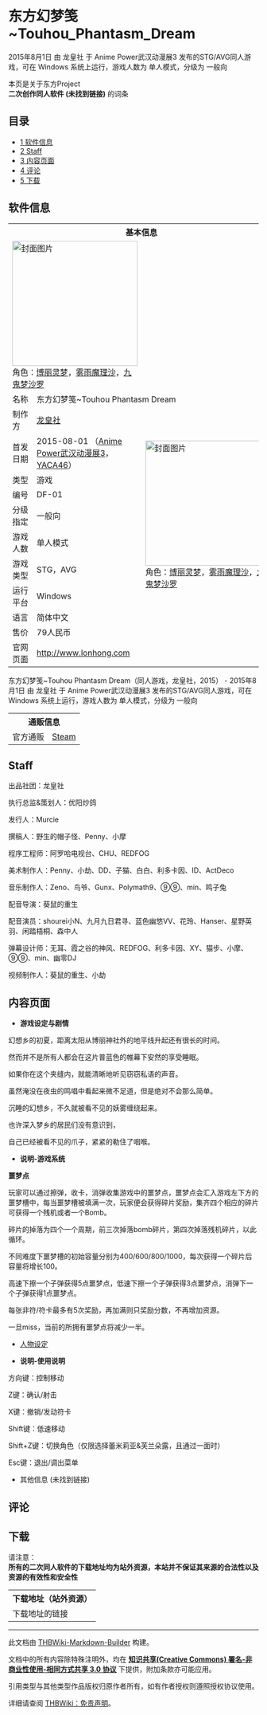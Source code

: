 # 东方幻梦笺~Touhou_Phantasm_Dream

<!-- source html: G:\repos\THBWiki-Markdown-Builder\THBWikiMarkdown\Temp\main\0\03\ns0%3A%E4%B8%9C%E6%96%B9%E5%B9%BB%E6%A2%A6%E7%AC%BA%7ETouhou_Phantasm_Dream.html -->

2015年8月1日 由 龙皇社 于 Anime Power武汉动漫展3 发布的STG/AVG同人游戏，可在 Windows 系统上运行，游戏人数为 单人模式，分级为 一般向

本页是关于东方Project  
 **二次创作同人软件 (未找到链接)** 的词条
## 目录

- [1 软件信息](#软件信息)
- [2 Staff](#Staff)
- [3 内容页面](#内容页面)
- [4 评论](#评论)
- [5 下载](#下载)




## 软件信息

<table><tbody><tr><th colspan="3">基本信息</th></tr><tr><td class="cover-artwork-mobile" colspan="2"><a href="./文件-东方幻梦笺~Touhou_Phantasm_Dream封面.jpg.md" class="image" title="封面图片"><img alt="封面图片" src="https://upload.thwiki.cc/thumb/8/8f/%E4%B8%9C%E6%96%B9%E5%B9%BB%E6%A2%A6%E7%AC%BA~Touhou_Phantasm_Dream%E5%B0%81%E9%9D%A2.jpg/252px-%E4%B8%9C%E6%96%B9%E5%B9%BB%E6%A2%A6%E7%AC%BA~Touhou_Phantasm_Dream%E5%B0%81%E9%9D%A2.jpg" decoding="async" loading="lazy" width="252" height="251" srcset="https://upload.thwiki.cc/8/8f/%E4%B8%9C%E6%96%B9%E5%B9%BB%E6%A2%A6%E7%AC%BA~Touhou_Phantasm_Dream%E5%B0%81%E9%9D%A2.jpg 1.5x" data-file-width="373" data-file-height="372"></a><div class="cover-char">角色：<a href="./博丽灵梦.md" title="博丽灵梦">博丽灵梦</a>，<a href="./雾雨魔理沙.md" title="雾雨魔理沙">雾雨魔理沙</a>，<a href="./九鬼梦沙罗.md" title="九鬼梦沙罗">九鬼梦沙罗</a></div></td>
</tr><tr><td class="label">名称</td><td colspan="2"> 东方幻梦笺~Touhou Phantasm Dream </td></tr><tr><td class="label">制作方</td><td><a href="./龙皇社.md" title="龙皇社">龙皇社</a></td><td class="cover-artwork" rowspan="9" style="min-width:252px;"><a href="./文件-东方幻梦笺~Touhou_Phantasm_Dream封面.jpg.md" class="image" title="封面图片"><img alt="封面图片" src="https://upload.thwiki.cc/thumb/8/8f/%E4%B8%9C%E6%96%B9%E5%B9%BB%E6%A2%A6%E7%AC%BA~Touhou_Phantasm_Dream%E5%B0%81%E9%9D%A2.jpg/252px-%E4%B8%9C%E6%96%B9%E5%B9%BB%E6%A2%A6%E7%AC%BA~Touhou_Phantasm_Dream%E5%B0%81%E9%9D%A2.jpg" decoding="async" loading="lazy" width="252" height="251" srcset="https://upload.thwiki.cc/8/8f/%E4%B8%9C%E6%96%B9%E5%B9%BB%E6%A2%A6%E7%AC%BA~Touhou_Phantasm_Dream%E5%B0%81%E9%9D%A2.jpg 1.5x" data-file-width="373" data-file-height="372"></a><div class="cover-char">角色：<a href="./博丽灵梦.md" title="博丽灵梦">博丽灵梦</a>，<a href="./雾雨魔理沙.md" title="雾雨魔理沙">雾雨魔理沙</a>，<a href="./九鬼梦沙罗.md" title="九鬼梦沙罗">九鬼梦沙罗</a></div></td>
</tr><tr><td class="label">首发日期</td><td>2015-08-01&#160;（<a href="/展会作品列表?e=Anime+Power%E6%AD%A6%E6%B1%89%E5%8A%A8%E6%BC%AB%E5%B1%95%233">Anime Power武汉动漫展3</a>，<a href="/展会作品列表?e=YACA%2346">YACA46</a>）</td></tr><tr><td class="label">类型</td><td>游戏</td></tr><tr><td class="label">编号</td><td>DF-01</td></tr><tr><td class="label">分级指定</td><td>一般向</td></tr><tr><td class="label">游戏人数</td><td>单人模式</td></tr><tr><td class="label">游戏类型</td><td>STG，AVG</td></tr><tr><td class="label">运行平台</td><td>Windows</td></tr><tr><td class="label">语言</td><td>简体中文</td></tr><tr><td class="label">售价</td><td>79人民币</td></tr>
<tr><td class="label">官网页面</td><td colspan="2"><a rel="nofollow" class="external free" href="http://www.lonhong.com">http://www.lonhong.com</a></td></tr></tbody></table>

东方幻梦笺~Touhou Phantasm Dream（同人游戏，龙皇社，2015） - 2015年8月1日 由 龙皇社 于 Anime Power武汉动漫展3 发布的STG/AVG同人游戏，可在 Windows 系统上运行，游戏人数为 单人模式，分级为 一般向

<table><tbody><tr><th colspan="3">通贩信息</th></tr><tr><td class="label">官方通贩</td><td colspan="2"><a rel="nofollow" class="external text" href="https://store.steampowered.com/app/1161930">Steam</a></td></tr></tbody></table>


## Staff
  
出品社团：龙皇社
  
  
执行总监&amp;策划人：优阳炒鸽
  
  
发行人：Murcie
  
  
撰稿人：野生的帽子怪、Penny、小摩
  
  
程序工程师：阿罗哈电视台、CHU、REDFOG
  
  
美术制作人：Penny、小劫、DD、子猫、白白、利多卡因、ID、ActDeco
  
  
音乐制作人：Zeno、鸟爷、Gunx、Polymath9、⑨⑨、min、鸣子兔
  
  
配音导演：葵鼠的重生
  
  
配音演员：shourei小N、九月九日君寻、蓝色幽悠VV、花玲、Hanser、星野英羽、闲踏梧桐、森中人
  
  
弹幕设计师：无耳、霞之谷的神风、REDFOG、利多卡因、XY、猫步、小摩、⑨⑨、min、幽零DJ
  
  
视频制作人：葵鼠的重生、小劫
  

## 内容页面
-  **游戏设定与剧情** 

  
幻想乡的初夏，距离太阳从博丽神社外的地平线升起还有很长的时间。
  
  
然而并不是所有人都会在这片普蓝色的帷幕下安然的享受睡眠。
  
  
如果你在这个夹缝内，就能清晰地听见窃窃私语的声音。
  
  
虽然淹没在夜虫的鸣唱中看起来微不足道，但是绝对不会那么简单。
  
  
沉睡的幻想乡，不久就被看不见的妖雾缠绕起来。
  
  
也许深入梦乡的居民们没有意识到，
  
  
自己已经被看不见的爪子，紧紧的勒住了咽喉。
  

-  **说明-游戏系统** 

  
 **噩梦点** 
  
  
玩家可以通过擦弹，收卡，消弹收集游戏中的噩梦点，噩梦点会汇入游戏左下方的噩梦槽中，每当噩梦槽被填满一次，玩家便会获得碎片奖励，集齐四个相应的碎片可获得一个残机或者一个Bomb。
  
  
碎片的掉落为四个一个周期，前三次掉落bomb碎片，第四次掉落残机碎片，以此循环。
  
  
不同难度下噩梦槽的初始容量分别为400/600/800/1000，每次获得一个碎片后容量将增长100。
  
  
高速下擦一个子弹获得5点噩梦点，低速下擦一个子弹获得3点噩梦点，消弹下一个子弹获得1点噩梦点。
  
  
每张非符/符卡最多有5次奖励，再加满则只奖励分数，不再增加资源。
  
  
一旦miss，当前的所拥有噩梦点将减少一半。
  

- [人物设定](./东方幻梦笺~Touhou_Phantasm_Dream-说明.md)

-  **说明-使用说明** 

  
方向键：控制移动
  
  
Z键：确认/射击
  
  
X键：撤销/发动符卡
  
  
Shift键：低速移动
  
  
Shift+Z键：切换角色（仅限选择蕾米莉亚&amp;芙兰朵露，且通过一面时）
  
  
Esc键：退出/调出菜单
  

- 其他信息 (未找到链接)

## 评论
## 下载
  
请注意：  
 **所有的二次同人软件的下载地址均为站外资源，本站并不保证其来源的合法性以及资源的有效性和安全性** 
  


<table>

<tbody><tr>
<th>下载地址（站外资源）
</th></tr>
<tr>
<td>下载地址的链接
</td></tr></tbody></table>


  
  

  





---

此文档由 [THBWiki-Markdown-Builder](https://github.com/Delsin-Yu/THBWiki-Markdown-Builder) 构建。

文档中的所有内容除特殊注明外，均在 [**知识共享(Creative Commons) 署名-非商业性使用-相同方式共享 3.0 协议**](https://creativecommons.org/licenses/by-sa/3.0/deed.zh-hans) 下提供，附加条款亦可能应用。

引用类型与其他类型作品版权归原作者所有，如有作者授权则遵照授权协议使用。

详细请查阅 [THBWiki：免责声明](https://thbwiki.cc/THBWiki:%E5%85%8D%E8%B4%A3%E5%A3%B0%E6%98%8E)。

